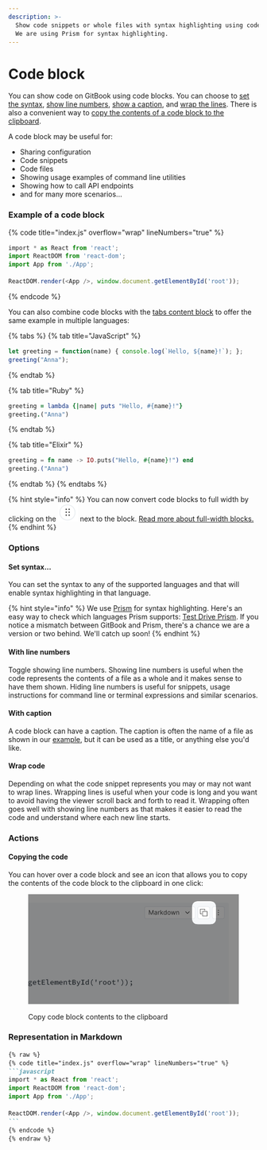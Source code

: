 ```yaml
---
description: >-
  Show code snippets or whole files with syntax highlighting using code blocks.
  We are using Prism for syntax highlighting.
---
```


# Code block

You can show code on GitBook using code blocks. You can choose to [set the syntax](code-block.md#set-syntax...), [show line numbers](code-block.md#with-line-numbers), [show a caption](code-block.md#with-caption), and [wrap the lines](code-block.md#wrap-code). There is also a convenient way to [copy the contents of a code block to the clipboard](code-block.md#copying-the-code).

A code block may be useful for:

* Sharing configuration
* Code snippets
* Code files
* Showing usage examples of command line utilities
* Showing how to call API endpoints
* and for many more scenarios...

### Example of a code block

{% code title="index.js" overflow="wrap" lineNumbers="true" %}
```javascript
‌import * as React from 'react';
import ReactDOM from 'react-dom';
import App from './App';

ReactDOM.render(<App />, window.document.getElementById('root'));
```
{% endcode %}

You can also combine code blocks with the [tabs content block](tabs.md) to offer the same example in multiple languages:

{% tabs %}
{% tab title="JavaScript" %}
```javascript
let greeting = function(name) { console.log(`Hello, ${name}!`); };
greeting("Anna");
```
{% endtab %}

{% tab title="Ruby" %}
```ruby
greeting = lambda {|name| puts "Hello, #{name}!"}
greeting.("Anna")
```
{% endtab %}

{% tab title="Elixir" %}
```elixir
greeting = fn name -> IO.puts("Hello, #{name}!") end
greeting.("Anna")
```
{% endtab %}
{% endtabs %}

{% hint style="info" %}
You can now convert code blocks to full width by clicking on the <img src="../../.gitbook/assets/image (1).png" alt="" data-size="line"> next to the block. [Read more about full-width blocks.](./#new-full-width-blocks)
{% endhint %}

### Options

#### Set syntax...

You can set the syntax to any of the supported languages and that will enable syntax highlighting in that language.

{% hint style="info" %}
We use [Prism](https://github.com/PrismJS/prism) for syntax highlighting. Here's an easy way to check which languages Prism supports: [Test Drive Prism](https://prismjs.com/test.html#language=markup). If you notice a mismatch between GitBook and Prism, there's a chance we are a version or two behind. We'll catch up soon!
{% endhint %}

#### With line numbers

Toggle showing line numbers. Showing line numbers is useful when the code represents the contents of a file as a whole and it makes sense to have them shown. Hiding line numbers is useful for snippets, usage instructions for command line or terminal expressions and similar scenarios.

#### With caption

A code block can have a caption. The caption is often the name of a file as shown in our [example](code-block.md#example), but it can be used as a title, or anything else you'd like.

#### Wrap code

Depending on what the code snippet represents you may or may not want to wrap lines. Wrapping lines is useful when your code is long and you want to avoid having the viewer scroll back and forth to read it. Wrapping often goes well with showing line numbers as that makes it easier to read the code and understand where each new line starts.

### Actions

#### Copying the code

You can hover over a code block and see an icon that allows you to copy the contents of the code block to the clipboard in one click:

<figure><img src="../../.gitbook/assets/code-block-copy.png" alt="Screenshot showing the icon in a code block that allows you to copy its contents to the clipboard."><figcaption><p>Copy code block contents to the clipboard</p></figcaption></figure>

### Representation in Markdown

````markdown
{% raw %}
{% code title="index.js" overflow="wrap" lineNumbers="true" %}
```javascript
‌import * as React from 'react';
import ReactDOM from 'react-dom';
import App from './App';

ReactDOM.render(<App />, window.document.getElementById('root'));
```
{% endcode %}
{% endraw %}
````

